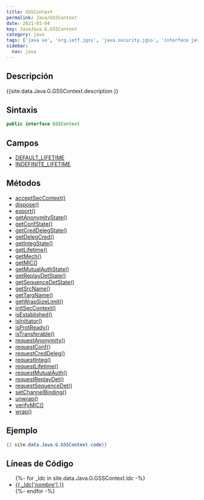```yaml
---
title: GSSContext
permalink: Java/GSSContext
date: 2021-01-04
key: JavaJava.G.GSSContext
category: java
tags: ['java se', 'org.ietf.jgss', 'java.security.jgss', 'interface java', 'Java 1.4']
sidebar: 
  nav: java
---
```


## Descripción
{{site.data.Java.G.GSSContext.description }}

## Sintaxis
~~~java
public interface GSSContext
~~~

## Campos
* [DEFAULT_LIFETIME](/Java/GSSContext/DEFAULT_LIFETIME)
* [INDEFINITE_LIFETIME](/Java/GSSContext/INDEFINITE_LIFETIME)

## Métodos
* [acceptSecContext()](/Java/GSSContext/acceptSecContext)
* [dispose()](/Java/GSSContext/dispose)
* [export()](/Java/GSSContext/export)
* [getAnonymityState()](/Java/GSSContext/getAnonymityState)
* [getConfState()](/Java/GSSContext/getConfState)
* [getCredDelegState()](/Java/GSSContext/getCredDelegState)
* [getDelegCred()](/Java/GSSContext/getDelegCred)
* [getIntegState()](/Java/GSSContext/getIntegState)
* [getLifetime()](/Java/GSSContext/getLifetime)
* [getMech()](/Java/GSSContext/getMech)
* [getMIC()](/Java/GSSContext/getMIC)
* [getMutualAuthState()](/Java/GSSContext/getMutualAuthState)
* [getReplayDetState()](/Java/GSSContext/getReplayDetState)
* [getSequenceDetState()](/Java/GSSContext/getSequenceDetState)
* [getSrcName()](/Java/GSSContext/getSrcName)
* [getTargName()](/Java/GSSContext/getTargName)
* [getWrapSizeLimit()](/Java/GSSContext/getWrapSizeLimit)
* [initSecContext()](/Java/GSSContext/initSecContext)
* [isEstablished()](/Java/GSSContext/isEstablished)
* [isInitiator()](/Java/GSSContext/isInitiator)
* [isProtReady()](/Java/GSSContext/isProtReady)
* [isTransferable()](/Java/GSSContext/isTransferable)
* [requestAnonymity()](/Java/GSSContext/requestAnonymity)
* [requestConf()](/Java/GSSContext/requestConf)
* [requestCredDeleg()](/Java/GSSContext/requestCredDeleg)
* [requestInteg()](/Java/GSSContext/requestInteg)
* [requestLifetime()](/Java/GSSContext/requestLifetime)
* [requestMutualAuth()](/Java/GSSContext/requestMutualAuth)
* [requestReplayDet()](/Java/GSSContext/requestReplayDet)
* [requestSequenceDet()](/Java/GSSContext/requestSequenceDet)
* [setChannelBinding()](/Java/GSSContext/setChannelBinding)
* [unwrap()](/Java/GSSContext/unwrap)
* [verifyMIC()](/Java/GSSContext/verifyMIC)
* [wrap()](/Java/GSSContext/wrap)

## Ejemplo
~~~java
{{ site.data.Java.G.GSSContext.code}}
~~~

## Líneas de Código
<ul>
{%- for _ldc in site.data.Java.G.GSSContext.ldc -%}
   <li>
       <a href="{{_ldc['url'] }}">{{ _ldc['nombre'] }}</a>
   </li>
{%- endfor -%}
</ul>
